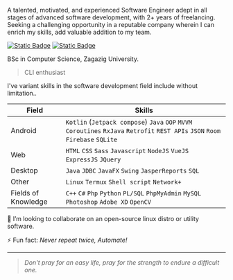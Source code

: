 A talented, motivated, and experienced Software Engineer adept in all stages of advanced software development, with 2+ years of freelancing. Seeking a challenging opportunity in a reputable company wherein I can enrich my skills, add valuable addition to my team.

[![Static Badge](https://img.shields.io/badge/Resume-Android-25C2A0)](https://ammaryasserallaithy.github.io/CV)
[![Static Badge](https://img.shields.io/badge/Personal_website-fe7)](https://ammaryasserallaithy.github.io)

BSc in Computer Science, Zagazig University.

> CLI enthusiast

<!-- 🤔 I’m looking for **Android Developer** vacancy, here's my -->

<!-- 🌱 I’m currently studying [Google Africa Developer Scholarship (GADS)](https://app.pluralsight.com/profile/ammar-yasser-e7) offered by **Google** and **Andela** at Pluralsight. -->

<!-- 🔭 I’m currently working on my FOSS desktop app [BST Visualizer](https://github.com/AmmarYasserAllaiThy/BST-Visualizer) -->

I've variant skills in the software development field include without limitation..

| Field | Skills |
|-|-|
| Android | `Kotlin` (`Jetpack compose`) `Java` `OOP` `MVVM` `Coroutines` `RxJava` `Retrofit` `REST APIs` `JSON` `Room` `Firebase` `SQLite` |
| Web | `HTML` `CSS` `Sass` `Javascript` `NodeJS` `VueJS` `ExpressJS` `JQuery` |
| Desktop | `Java` `JDBC` `JavaFX` `Swing` `JasperReports` `SQL` |
| Other | `Linux` `Termux` `Shell script` `Network+` |
| Fields of Knowledge | `C++` `C#` `Php` `Python` `PL/SQL` `PhpMyAdmin` `MySQL` `Photoshop` `Adobe XD` `OpenCV` |

👯 I’m looking to collaborate on an open-source linux distro or utility software.

⚡ Fun fact: *Never repeat twice, Automate!*

---
> _Don't pray for an easy life, pray for the strength to endure a difficult one._
